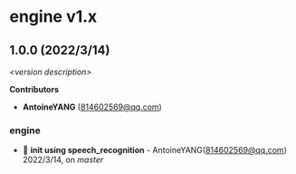 # engine v1.x

## 1.0.0 (2022/3/14)

_\<version description\>_

**Contributors**

- **AntoineYANG** (814602569@qq.com)

### engine

+ 🌱 **init using speech_recognition** - AntoineYANG(814602569@qq.com) 2022/3/14, on _master_


